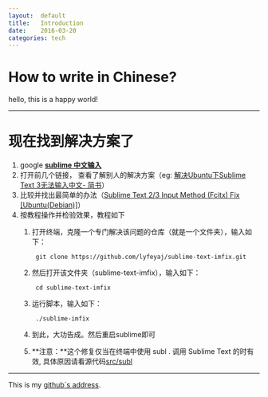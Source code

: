 ```yaml
---
layout:	 default
title:	 Introduction
date:	 2016-03-20
categories:	tech
---
```

# How to write in Chinese?

hello, this is a happy world!

---

# 现在找到解决方案了

1. google [**sublime 中文输入**][info by google]
2. 打开前几个链接， 查看了解别人的解决方案（eg: [解决Ubuntu下Sublime Text 3无法输入中文- 简书][solution]）
3. 比较并找出最简单的办法（[Sublime Text 2/3 Input Method (Fcitx) Fix \[Ubuntu(Debian)\]][easiest way]）
4. 按教程操作并检验效果，教程如下
	1. 打开终端，克隆一个专门解决该问题的仓库（就是一个文件夹），输入如下：

			git clone https://github.com/lyfeyaj/sublime-text-imfix.git
	2. 然后打开该文件夹（sublime-text-imfix），输入如下：
		
			cd sublime-text-imfix
	3. 运行脚本，输入如下：
	
			./sublime-imfix
	4. 到此，大功告成。然后重启sublime即可
	5. **注意：**这个修复仅当在终端中使用 subl . 调用 Sublime Text 的时有效, 具体原因请看源代码[src/subl][bug`s reason]

---

This is my [github`s address][github].

[github]:	https://github.com/TimoTokki/
[info by google]:	https://www.google.com.hk/webhp?sourceid=chrome-instant&ion=1&espv=2&ie=UTF-8#q=sublime%20%E4%B8%AD%E6%96%87%E8%BE%93%E5%85%A5
[solution]:	http://www.jianshu.com/p/bf05fb3a4709
[easiest way]:	https://github.com/lyfeyaj/sublime-text-imfix/
[bug`s reason]: https://github.com/lyfeyaj/sublime-text-imfix/blob/master/src/subl

